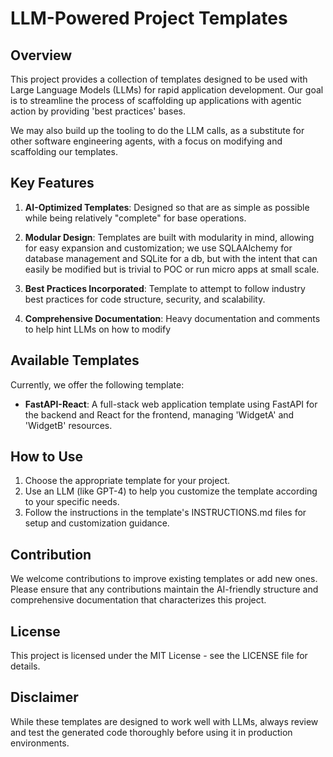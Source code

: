# LLM-Powered Project Templates

## Overview

This project provides a collection of templates designed to be used with Large Language Models (LLMs) for rapid application development. Our goal is to streamline the process of scaffolding up applications with agentic action by providing 'best practices' bases.

We may also build up the tooling to do the LLM calls, as a substitute for other software engineering agents, with a focus on modifying and scaffolding our templates.

## Key Features

1. **AI-Optimized Templates**: Designed so that are as simple as possible while being relatively "complete" for base operations.

2. **Modular Design**: Templates are built with modularity in mind, allowing for easy expansion and customization; we use SQLAAlchemy for database management and SQLite for a db, but with the intent that can easily be modified but is trivial to POC or run micro apps at small scale.

3. **Best Practices Incorporated**: Template to attempt to follow industry best practices for code structure, security, and scalability.

4. **Comprehensive Documentation**: Heavy documentation and comments to help hint LLMs on how to modify

## Available Templates

Currently, we offer the following template:

- **FastAPI-React**: A full-stack web application template using FastAPI for the backend and React for the frontend, managing 'WidgetA' and 'WidgetB' resources.

## How to Use

1. Choose the appropriate template for your project.
2. Use an LLM (like GPT-4) to help you customize the template according to your specific needs.
3. Follow the instructions in the template's INSTRUCTIONS.md files for setup and customization guidance.

## Contribution

We welcome contributions to improve existing templates or add new ones. Please ensure that any contributions maintain the AI-friendly structure and comprehensive documentation that characterizes this project.

## License

This project is licensed under the MIT License - see the LICENSE file for details.

## Disclaimer

While these templates are designed to work well with LLMs, always review and test the generated code thoroughly before using it in production environments.